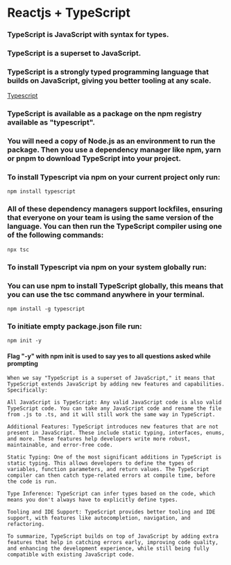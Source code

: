 # Reactjs + TypeScript

### TypeScript is JavaScript with syntax for types.

### TypeScript is a superset to JavaScript.

### TypeScript is a strongly typed programming language that builds on JavaScript, giving you better tooling at any scale.

[Typescript](https://www.typescriptlang.org/)

### TypeScript is available as a package on the npm registry available as "typescript".

### You will need a copy of Node.js as an environment to run the package. Then you use a dependency manager like npm, yarn or pnpm to download TypeScript into your project.

### To install Typescript via npm on your current project only run:

```
npm install typescript
```

### All of these dependency managers support lockfiles, ensuring that everyone on your team is using the same version of the language. You can then run the TypeScript compiler using one of the following commands:

```
npx tsc
```

### To install Typescript via npm on your system globally run:

### You can use npm to install TypeScript globally, this means that you can use the tsc command anywhere in your terminal.

```
npm install -g typescript
```

### To initiate empty package.json file run:

```
npm init -y
```

#### Flag "-y" with npm init is used to say yes to all questions asked while prompting

```
When we say "TypeScript is a superset of JavaScript," it means that TypeScript extends JavaScript by adding new features and capabilities. Specifically:

All JavaScript is TypeScript: Any valid JavaScript code is also valid TypeScript code. You can take any JavaScript code and rename the file from .js to .ts, and it will still work the same way in TypeScript.

Additional Features: TypeScript introduces new features that are not present in JavaScript. These include static typing, interfaces, enums, and more. These features help developers write more robust, maintainable, and error-free code.

Static Typing: One of the most significant additions in TypeScript is static typing. This allows developers to define the types of variables, function parameters, and return values. The TypeScript compiler can then catch type-related errors at compile time, before the code is run.

Type Inference: TypeScript can infer types based on the code, which means you don't always have to explicitly define types.

Tooling and IDE Support: TypeScript provides better tooling and IDE support, with features like autocompletion, navigation, and refactoring.

To summarize, TypeScript builds on top of JavaScript by adding extra features that help in catching errors early, improving code quality, and enhancing the development experience, while still being fully compatible with existing JavaScript code.
```
